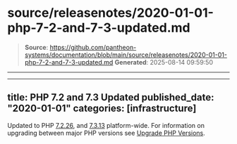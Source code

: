 # source/releasenotes/2020-01-01-php-7-2-and-7-3-updated.md

> **Source**: https://github.com/pantheon-systems/documentation/blob/main/source/releasenotes/2020-01-01-php-7-2-and-7-3-updated.md
> **Generated**: 2025-08-14 09:59:50

---

---
title: PHP 7.2 and 7.3 Updated
published_date: "2020-01-01"
categories: [infrastructure]
---
Updated to PHP [7.2.26](https://www.php.net/ChangeLog-7.php#7.2.26), and [7.3.13](https://www.php.net/ChangeLog-7.php#7.3.13) platform-wide. For information on upgrading between major PHP versions see [Upgrade PHP Versions](/guides/php/php-versions).
